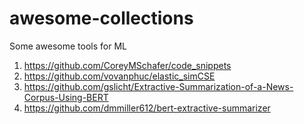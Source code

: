 # awesome-collections
Some awesome tools for ML

1. https://github.com/CoreyMSchafer/code_snippets
2. https://github.com/vovanphuc/elastic_simCSE
3. https://github.com/gslicht/Extractive-Summarization-of-a-News-Corpus-Using-BERT
4. https://github.com/dmmiller612/bert-extractive-summarizer
